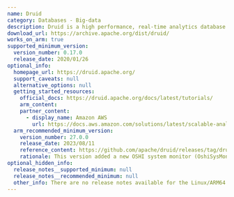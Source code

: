 ```yaml
---
name: Druid
category: Databases - Big-data
description: Druid is a high performance, real-time analytics database that delivers sub-second queries on streaming and batch data at scale and under load.
download_url: https://archive.apache.org/dist/druid/
works_on_arm: true
supported_minimum_version:
  version_number: 0.17.0
  release_date: 2020/01/26
optional_info:
  homepage_url: https://druid.apache.org/
  support_caveats: null
  alternative_options: null
  getting_started_resources:
    official_docs: https://druid.apache.org/docs/latest/tutorials/
    arm_content:
    partner_content:
      - display_name: Amazon AWS
        url: https://docs.aws.amazon.com/solutions/latest/scalable-analytics-using-apache-druid-on-aws/configure-the-solution.html
  arm_recommended_minimum_version:
    version_number: 27.0.0
    release_date: 2023/08/11
    reference_content: https://github.com/apache/druid/releases/tag/druid-27.0.0
    rationale: This version added a new OSHI system monitor (OshiSysMonitor) to replace SysMonitor. The new monitor has a wider support for different machine architectures including ARM instances.
optional_hidden_info:
  release_notes__supported_minimum: null
  release_notes__recommended_minimum: null
  other_info: There are no release notes available for the Linux/ARM64. Druid seems platform-independent. The first release after the incubation phase, i.e. 0.17.0, is successfully tested on the Neoverse N1 via tar and Druid website can be accessed with release 0.17.0.
---
```

